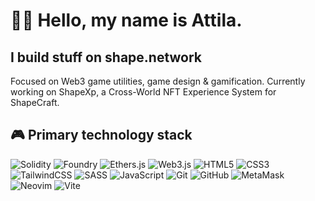 ✌🏻 Hello, my name is Attila.
=============================

I build stuff on shape.network
------------------------------

Focused on Web3 game utilities, game design & gamification.
Currently working on ShapeXp, a Cross-World NFT Experience System for ShapeCraft.

## 🎮 Primary technology stack

![Solidity](https://img.shields.io/badge/solidity-363636?style=for-the-badge&logo=solidity&logoColor=white)
![Foundry](https://img.shields.io/badge/foundry-282828?style=for-the-badge&logo=foundry&logoColor=white)
![Ethers.js](https://img.shields.io/badge/ethers.js-3C3C3C?style=for-the-badge&logo=ethers&logoColor=white)
![Web3.js](https://img.shields.io/badge/web3.js-F16822?style=for-the-badge&logo=web3.js&logoColor=white)
![HTML5](https://img.shields.io/badge/-HTML5-E34F26?style=for-the-badge&logo=html5&logoColor=white)
![CSS3](https://img.shields.io/badge/css3-%231572B6.svg?style=for-the-badge&logo=css3&logoColor=white)
![TailwindCSS](https://img.shields.io/badge/tailwindcss-%2338B2AC.svg?style=for-the-badge&logo=tailwind-css&logoColor=white)
![SASS](https://img.shields.io/badge/SASS-hotpink.svg?style=for-the-badge&logo=SASS&logoColor=white)
![JavaScript](https://img.shields.io/badge/javascript-F7DF1E?style=for-the-badge&logo=javascript&logoColor=black)
![Git](https://img.shields.io/badge/-Git-F05032?style=for-the-badge&logo=git&logoColor=white)
![GitHub](https://img.shields.io/badge/github-%23121011.svg?style=for-the-badge&logo=github&logoColor=white)
![MetaMask](https://img.shields.io/badge/metamask-F6851B?style=for-the-badge&logo=metamask&logoColor=white)
![Neovim](https://img.shields.io/badge/neovim-57A143?style=for-the-badge&logo=neovim&logoColor=white)
![Vite](https://img.shields.io/badge/vite-%23646CFF.svg?style=for-the-badge&logo=vite&logoColor=white)

